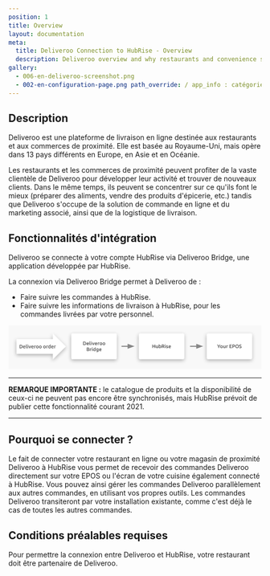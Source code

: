 ```yaml
---
position: 1
title: Overview
layout: documentation
meta:
  title: Deliveroo Connection to HubRise - Overview
  description: Deliveroo overview and why restaurants and convenience stores should connect it to HubRise. With a connection orders are sent to your working tools - EPOS, KDS.
gallery:
  - 006-en-deliveroo-screenshot.png
  - 002-en-configuration-page.png path_override: / app_info : catégorie : Plateformes de commande de repas disponibilité : Royaume-Uni, Pays-Bas, France, Belgique, Irlande, Espagne, Italie, Australie, Nouvelle-Zélande, Singapour, Hong Kong, Émirats arabes unis et Koweït site Web : https://deliveroo.co.uk contact : support@deliveroo.co.uk
---
```


## Description

Deliveroo est une plateforme de livraison en ligne destinée aux restaurants et aux commerces de proximité. Elle est basée au Royaume-Uni, mais opère dans 13 pays différents en Europe, en Asie et en Océanie.

Les restaurants et les commerces de proximité peuvent profiter de la vaste clientèle de Deliveroo pour développer leur activité et trouver de nouveaux clients. Dans le même temps, ils peuvent se concentrer sur ce qu'ils font le mieux (préparer des aliments, vendre des produits d'épicerie, etc.) tandis que Deliveroo s'occupe de la solution de commande en ligne et du marketing associé, ainsi que de la logistique de livraison.

## Fonctionnalités d'intégration

Deliveroo se connecte à votre compte HubRise via Deliveroo Bridge, une application développée par HubRise.

La connexion via Deliveroo Bridge permet à Deliveroo de :

- Faire suivre les commandes à HubRise.
- Faire suivre les informations de livraison à HubRise, pour les commandes livrées par votre personnel.

![Schéma du flux de connexion entre Deliveroo, Deliveroo Bridge et HubRise](../images/000-en-2x-connection-diagram.png)

---

**REMARQUE IMPORTANTE :** le catalogue de produits et la disponibilité de ceux-ci ne peuvent pas encore être synchronisés, mais HubRise prévoit de publier cette fonctionnalité courant 2021.

---

## Pourquoi se connecter ?

Le fait de connecter votre restaurant en ligne ou votre magasin de proximité Deliveroo à HubRise vous permet de recevoir des commandes Deliveroo directement sur votre EPOS ou l'écran de votre cuisine également connecté à HubRise. Vous pouvez ainsi gérer les commandes Deliveroo parallèlement aux autres commandes, en utilisant vos propres outils. Les commandes Deliveroo transiteront par votre installation existante, comme c'est déjà le cas de toutes les autres commandes.

## Conditions préalables requises

Pour permettre la connexion entre Deliveroo et HubRise, votre restaurant doit être partenaire de Deliveroo.
